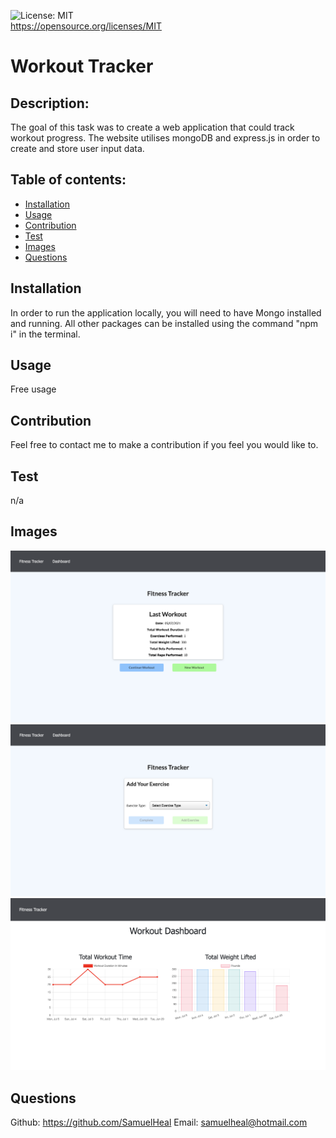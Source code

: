 ![License: MIT](https://img.shields.io/badge/License-MIT-yellow.svg)<br />https://opensource.org/licenses/MIT
  
  # Workout Tracker
  
  ## Description:
  The goal of this task was to create a web application that could track workout progress. The website utilises mongoDB and express.js in order to create and store user input data. 
  
  ## Table of contents:
  - [Installation](#installation)
  - [Usage](#usage)
  - [Contribution](#contribution)
  - [Test](#test)
  - [Images](#images)
  - [Questions](#questions)

  ## Installation
  In order to run the application locally, you will need to have Mongo installed and running. All other packages can be installed using the command "npm i" in the terminal.

  ## Usage
  Free usage

  ## Contribution
  Feel free to contact me to make a contribution if you feel you would like to.

  ## Test
  n/a

  ## Images
  ![screenshot](home.png)
  ![screenshot](add.png)
  ![screenshot](dashboard.png)
  

  ## Questions
  Github: https://github.com/SamuelHeal
  Email: samuelheal@hotmail.com
  

